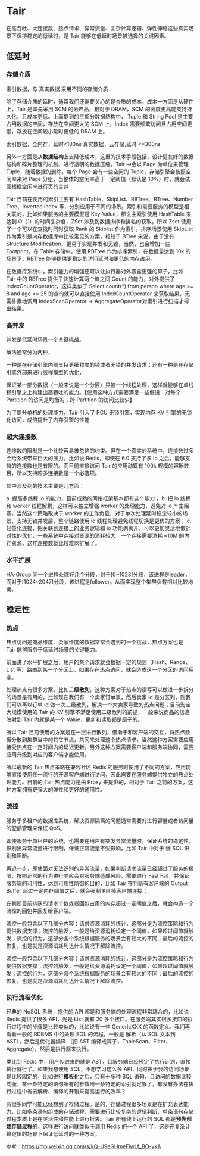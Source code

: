 # Tair

在高吞吐、大连接数、热点请求、异常流量、复杂计算逻辑、弹性伸缩这些真实场景下保持稳定的低延时，是 Tair 能够在低延时场景被选择的关键因素。

## 低延时

### 存储介质

索引数据，与 真实数据 采用不同的存储介质

除了存储介质的延时，通常我们还需要关心的是介质的成本。成本一方面是从硬件上，Tair 是率先采用 SCM 的云产品，相对于 DRAM，SCM 的密度更高能支持持久化，且成本更低。上面提到的三部分数据结构中， Tuple 和 String Pool 是主要占用数据的空间，存放在空间更大的 SCM 上，Index 需要频繁访问且占用空间更低，存放在空间较小延时更低的 DRAM 上。

索引数据，全内存，延时<100ns
真实数据，云存储,延时 <=300ns

另外一方面是从**数据结构**上去降低成本，这里的技术手段包括，设计更友好的数据结构和碎片整理的机制、进行透明的数据压缩。Tair 中会以 Page 为单位来管理 Tuple，随着数据的删除，每个 Page 会有一些空闲的 Tuple，存储引擎会按照空闲率来对 Page 分组，当整体的空闲率高于一定阈值（默认是 10%）时，就会试图根据空闲率进行页的合并

Tair 目前在使用的索引主要有 HashTable、SkipList、RBTree、RTree、Number Tree、Inverted index 等，分别应用于不同的场景。索引和需要服务的模型是相关联的，比如如果服务的主要模型是 Key-Value，那么主索引使用 HashTable 来达到 O（1）的时间复杂度，ZSet 涉及到数据排序和排名的获取，所以 Zset 使用了一个可以在查找时同时获取 Rank 的 Skiplist 作为索引。排序场景使用 SkipList 作为索引是内存数据库中比较常见的方案，相较于 BTree 来说，由于没有 Structure Modification，更易于实现并发和无锁，当然，也会增加一些 Footprint。在 Table 存储中，使用 RBTree 作为排序索引，在数据量达到 10k 的场景下，RBTree 能够提供更稳定的访问延时和更低的内存占用。

在数据库系统中，索引能力的增强还可以让执行器对外暴露更强的算子，比如 Tair 中的 RBTree 提供了快速计算两个值之间 Count 的能力，对外提供了 IndexCountOperator，这样类似于 Select count(*) from person where age >= 8 and age <= 25 的查询就可以直接使用 IndexCountOperator 来获取结果，无需朴素地调用 IndexScanOperator -> AggregateOperator对索引进行扫描才得出结果。


### 高并发

并发是低延时场景一个关键挑战。

解法通常分为两种，

一种是在存储引擎内部支持更细粒度的锁或者无锁的并发请求；还有一种是在存储引擎外部来进行线程模型的优化，

保证某一部分数据（一般来说是一个分区）只被一个线程处理，这样就能够在单线程引擎之上构建出高吞吐的能力。【使用这种方式需要满足一些假设：对每个 Partition 的访问是均衡的；跨 Partition 的访问比较少】

为了提升单机的处理能力，Tair 引入了 RCU 无锁引擎，实现内存 KV 引擎的无锁化访问，成倍提升了内存引擎的性能


### 超大连接数

连接数的限制是一个比较容易被忽略的约束。但在一个真实的系统中，连接数过多会给系统带来巨大的压力。比如说 Redis，即使在 6.0 支持了多 io 之后，能够支持的连接数也是有限的。而目前直接访问 Tair 的应用动辄有 100k 规模的容器数目，所以支持超多连接数是一个必选项。

其中涉及到的技术主要是几方面：

a. 提高多线程 io 的能力，目前成熟的网络框架基本都有这个能力；
b. 把 io 线程和 worker 线程解耦，这样可以独立增强 worker 的处理能力，避免对 io 产生阻塞，当然这个策略取决于 worker 的工作负载，对于单次处理延时稳定较小的场景，支持无锁并发后，整个链路使用 io 线程处理避免线程切换是更优的方案；
c. 轻量化连接，把关联到连接上的业务逻辑和 io 功能剥离开，可以更加灵活地做针对性的优化，一些系统中连接对资源的消耗较大，一个连接需要消耗 ~10M 的内存资源，这样连接数就比较难以扩展了。


### 水平扩展

HA-Group 同一个进程处理好几个分段，对于[0~1023]分段，该进程是leader， 而对于[1024~2047]分段，该进程是follower。从而实现整个集群负载相对比较均衡。


## 稳定性

### 热点

热点访问是商品维度、卖家维度的数据常常会遇到的一个挑战，热点方案也是 Tair 能够服务于低延时场景的关键能力。

前面讲了水平扩展之后，用户的某个请求就会根据一定的规则（Hash、Range、List 等）路由到某一个分区上，如果存在热点访问，就会造成这一个分区的访问拥塞。

处理热点有很多方案，比如**二级散列**，这种方案对于热点的读写可以做进一步拆分的场景是有用的，比如现在我们有一个卖家订单表，然后卖家 id 是分区列，则我们可以再以订单 id 做一次二级散列，解决一个大卖家导致的热点问题；目前淘宝大规模使用的 Tair 的 KV 引擎不满足使用二级散列的前提，一般来说商品的信息映射到 Tair 内就是某一个 Value，更新和读取都是原子的。

所以 Tair 目前使用的方案是在一层进行散列，借助于和客户端的交互，将热点数据分散到集群当中的其它节点，共同来处理这个热点请求，当然这种方案需要应用接受热点在一定时间内的延迟更新。另外这种方案需要客户端和服务端协同，需要应用升级到对应的客户端才能使用。

所以最新的 Tair 热点策略在兼容社区 Redis 的服务时使用了不同的方案，应用能够直接使用任一流行的开源客户端进行访问，因此需要在服务端提供独立的热点处理能力。目前的 Tair 热点能力是由 Proxy 来提供的，相对于 Tair 之前的方案，这种方案拥有更强大的弹性和更好的通用性。

### 流控

服务于多租户的数据库系统，解决资源隔离的问题通常需要对进行容量或者访问量的配额管理来保证 QoS。

即使服务于单租户的系统，也需要在用户有突发异常流量时，保证系统的稳定性，识别出异常流量进行限制，保证正常流量不受影响，比如 Tair 中对于 慢 SQL 识别和阻断。

再退一步，即使面对无法识别的异常流量，如果判断请求流量已经超过了服务的极限，按照正常的行为进行响应会对服务端造成风险，需要进行 Fast Fail，并保证服务端的可用性，达到可用性防御的目的，比如 Tair 在判断有客户端的 Output Buffer 超过一定内存阈值之后，就会强制 Kill 掉客户端连接；

在判断目前排队的请求个数或者回包占用的内存超过一定阈值之后，就会构造一个流控的回包并回复给客户端。

流控一般包含以下几部分内容：请求资源消耗的统计，这部分是为流控策略和行为提供数据支撑；流控的触发，一般是给资源消耗设定一个阈值，如果超过阈值就触发；流控的行为，这部分各个系统根据服务的场景会有较大的不同；最后的流控的恢复，也是就是资源消耗到达什么情况下解除流控。

流控一般包含以下几部分内容：请求资源消耗的统计，这部分是为流控策略和行为提供数据支撑；流控的触发，一般是给资源消耗设定一个阈值，如果超过阈值就触发；流控的行为，这部分各个系统根据服务的场景会有较大的不同；最后的流控的恢复，也是就是资源消耗到达什么情况下解除流控。

### 执行流程优化

经典的 NoSQL 系统，提供的 API 都是和服务端的处理流程非常耦合的，比如说 Redis 提供了很多 API，光是 List 就有 20 多个接口。在服务端其实很多接口的执行过程中的步骤是比较类似的，比如说有一些 GenericXXX 的函数定义。我们再看看一般的 RDBMS 中的处理 SQL 的流程，一般是 解析（从 SQL 文本到 AST），然后是优化器编译 （把 AST 编译成算子，TableScan、Filter、Aggregate），然后是执行器来执行。

类比到 Redis 中，用户传进来的就是 AST，且服务端已经预定了执行计划，直接执行就行了。如果我想使用 SQL，不想学习这么多 API，同时由于我的访问场景是比较固定的，比如进行**模板化**之后，只有十多种 SQL 语句，且访问的数据比较均衡，某一条特定的语句所有的参数用一条特定的索引就足够了，有没有办法在执行过程中省去解析、编译的开销来提高运行的效率？

有很多同学可能已经想到了存储过程。是的，存储过程很多场景是在扩充表达能力，比如多条语句组成的存储过程，需要进行比较复杂的逻辑判断，单条语句存储过程本质上是在灵活性和性能上进行折衷。Tair 所有线上运行的 SQL 都是**预先创建存储过程**的，这样进行访问就类似于调用 Redis 的一个 API 了，这是在复杂计算逻辑的场景下保证低延时的一种方案。


参考：https://mp.weixin.qq.com/s/kQ-U9eGHmeFiwLf_BO-ykA